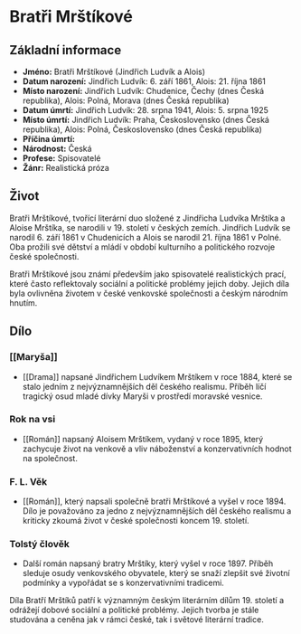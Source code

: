 # Bratři Mrštíkové

## Základní informace

- **Jméno:** Bratři Mrštíkové (Jindřich Ludvík a Alois)
- **Datum narození:** Jindřich Ludvík: 6. září 1861, Alois: 21. října 1861
- **Místo narození:** Jindřich Ludvík: Chudenice, Čechy (dnes Česká republika), Alois: Polná, Morava (dnes Česká republika)
- **Datum úmrtí:** Jindřich Ludvík: 28. srpna 1941, Alois: 5. srpna 1925
- **Místo úmrtí:** Jindřich Ludvík: Praha, Československo (dnes Česká republika), Alois: Polná, Československo (dnes Česká republika)
- **Příčina úmrtí:** 
- **Národnost:** Česká
- **Profese:** Spisovatelé
- **Žánr:** Realistická próza

## Život

Bratři Mrštíkové, tvořící literární duo složené z Jindřicha Ludvíka Mrštíka a Aloise Mrštíka, se narodili v 19. století v českých zemích. Jindřich Ludvík se narodil 6. září 1861 v Chudenicích a Alois se narodil 21. října 1861 v Polné. Oba prožili své dětství a mládí v období kulturního a politického rozvoje české společnosti.

Bratři Mrštíkové jsou známí především jako spisovatelé realistických prací, které často reflektovaly sociální a politické problémy jejich doby. Jejich díla byla ovlivněna životem v české venkovské společnosti a českým národním hnutím.

## Dílo

### [[Maryša]]

- [[Drama]] napsané Jindřichem Ludvíkem Mrštíkem v roce 1884, které se stalo jedním z nejvýznamnějších děl českého realismu. Příběh líčí tragický osud mladé dívky Maryši v prostředí moravské vesnice.

### Rok na vsi

- [[Román]] napsaný Aloisem Mrštíkem, vydaný v roce 1895, který zachycuje život na venkově a vliv náboženství a konzervativních hodnot na společnost.

### F. L. Věk

- [[Román]], který napsali společně bratři Mrštíkové a vyšel v roce 1894. Dílo je považováno za jedno z nejvýznamnějších děl českého realismu a kriticky zkoumá život v české společnosti koncem 19. století.

### Tolstý člověk

- Další román napsaný bratry Mrštíky, který vyšel v roce 1897. Příběh sleduje osudy venkovského obyvatele, který se snaží zlepšit své životní podmínky a vypořádat se s konzervativními tradicemi.

Díla Bratří Mrštíků patří k významným českým literárním dílům 19. století a odrážejí dobové sociální a politické problémy. Jejich tvorba je stále studována a ceněna jak v rámci české, tak i světové literární tradice.